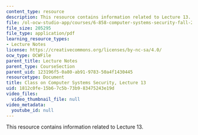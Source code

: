 ```yaml
---
content_type: resource
description: This resource contains information related to Lecture 13.
file: /ol-ocw-studio-app/courses/6-858-computer-systems-security-fall-2014/1812c0fe15b67c5b73b983475243e19d_MIT6_858F14_lec13.pdf
file_size: 205295
file_type: application/pdf
learning_resource_types:
- Lecture Notes
license: https://creativecommons.org/licenses/by-nc-sa/4.0/
ocw_type: OCWFile
parent_title: Lecture Notes
parent_type: CourseSection
parent_uid: 123196f5-0a80-ab91-9783-50a4f1430445
resourcetype: Document
title: Class on Computer Systems Security, Lecture 13
uid: 1812c0fe-15b6-7c5b-73b9-83475243e19d
video_files:
  video_thumbnail_file: null
video_metadata:
  youtube_id: null
---
```

This resource contains information related to Lecture 13.